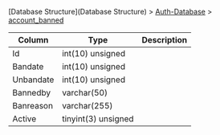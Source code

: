 [Database Structure](Database Structure) > [Auth-Database](Auth-Database) > [account_banned](account_banned)

Column | Type | Description
--- | --- | ---
Id | int(10) unsigned | 
Bandate | int(10) unsigned | 
Unbandate | int(10) unsigned | 
Bannedby | varchar(50) | 
Banreason | varchar(255) | 
Active | tinyint(3) unsigned | 
